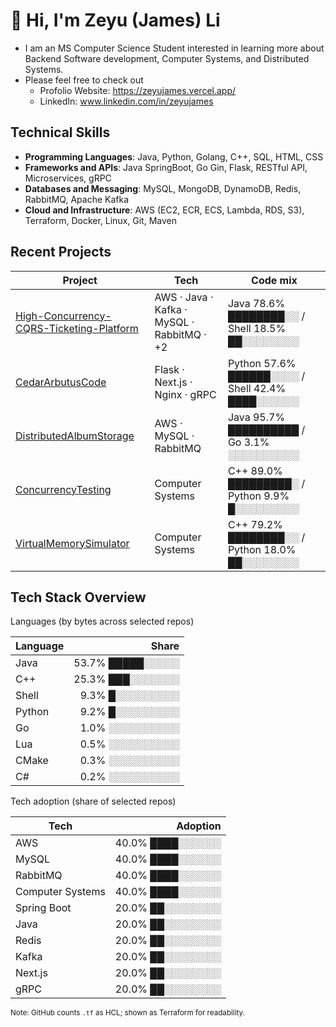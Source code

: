 <!---
James-Zeyu-Li/James-Zeyu-Li is a ✨ special ✨ repository because its `README.md` (this file) appears on your GitHub profile.
You can click the Preview link to take a look at your changes.
--->

# 👋 Hi, I'm Zeyu (James) Li
- I am an MS Computer Science Student interested in learning more about Backend Software development, Computer Systems, and Distributed Systems.
- Please feel free to check out 
  - Profolio Website: https://zeyujames.vercel.app/
  - LinkedIn: www.linkedin.com/in/zeyujames

## Technical Skills
- **Programming Languages**: Java, Python, Golang, C++, SQL, HTML, CSS
- **Frameworks and APIs**: Java SpringBoot, Go Gin, Flask, RESTful API, Microservices, gRPC
- **Databases and Messaging**: MySQL, MongoDB, DynamoDB, Redis, RabbitMQ, Apache Kafka
- **Cloud and Infrastructure**: AWS (EC2, ECR, ECS, Lambda, RDS, S3), Terraform, Docker, Linux, Git, Maven

## Recent Projects

<!--TECH-PROJECTS:START-->
| Project | Tech | Code mix |
|---|---|---|
| [High-Concurrency-CQRS-Ticketing-Platform](https://github.com/James-Zeyu-Li/High-Concurrency-CQRS-Ticketing-Platform) | AWS · Java · Kafka · MySQL · RabbitMQ · +2 | Java 78.6% ████████░░ / Shell 18.5% ██░░░░░░░░ |
| [CedarArbutusCode](https://github.com/James-Zeyu-Li/CedarArbutusCode) | Flask · Next.js · Nginx · gRPC | Python 57.6% ██████░░░░ / Shell 42.4% ████░░░░░░ |
| [DistributedAlbumStorage](https://github.com/James-Zeyu-Li/DistributedAlbumStorage) | AWS · MySQL · RabbitMQ | Java 95.7% ██████████ / Go  3.1% ░░░░░░░░░░ |
| [ConcurrencyTesting](https://github.com/James-Zeyu-Li/ConcurrencyTesting) | Computer Systems | C++ 89.0% █████████░ / Python  9.9% █░░░░░░░░░ |
| [VirtualMemorySimulator](https://github.com/James-Zeyu-Li/VirtualMemorySimulator) | Computer Systems | C++ 79.2% ████████░░ / Python 18.0% ██░░░░░░░░ |
<!--TECH-PROJECTS:END-->

## Tech Stack Overview

<!--TECH-OVERALL:START-->
Languages (by bytes across selected repos)

| Language | Share |
|---|---:|
| Java |  53.7% █████░░░░░ |
| C++ |  25.3% ███░░░░░░░ |
| Shell |   9.3% █░░░░░░░░░ |
| Python |   9.2% █░░░░░░░░░ |
| Go |   1.0% ░░░░░░░░░░ |
| Lua |   0.5% ░░░░░░░░░░ |
| CMake |   0.3% ░░░░░░░░░░ |
| C# |   0.2% ░░░░░░░░░░ |

Tech adoption (share of selected repos)

| Tech | Adoption |
|---|---:|
| AWS |  40.0% ████░░░░░░ |
| MySQL |  40.0% ████░░░░░░ |
| RabbitMQ |  40.0% ████░░░░░░ |
| Computer Systems |  40.0% ████░░░░░░ |
| Spring Boot |  20.0% ██░░░░░░░░ |
| Java |  20.0% ██░░░░░░░░ |
| Redis |  20.0% ██░░░░░░░░ |
| Kafka |  20.0% ██░░░░░░░░ |
| Next.js |  20.0% ██░░░░░░░░ |
| gRPC |  20.0% ██░░░░░░░░ |

<sub>Note: GitHub counts `.tf` as HCL; shown as Terraform for readability.</sub>
<!--TECH-OVERALL:END-->

